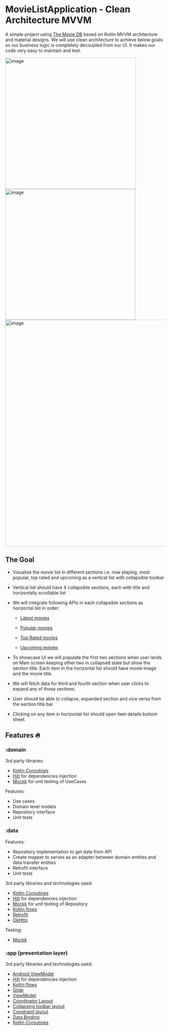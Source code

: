 # MovieListApplication - Clean Architecture MVVM

A simple project using [The Movie DB](https://www.themoviedb.org) based on Kotlin MVVM architecture and material designs.
We will use clean architecture to achieve below goals so our business logic is completely decoupled from our UI. It makes our code very easy to maintain and test.


<img width="413" alt="image" src="https://github.com/akab11ee/MovieListApplication/assets/44242039/277e405d-981d-42f7-8586-7811be8ae0ea">
<img width="411" alt="image" src="https://github.com/akab11ee/MovieListApplication/assets/44242039/674b08b5-89a4-4d68-afc2-7fc2538e9944">

<img width="713" alt="image" src="https://github.com/akab11ee/MovieListApplication/assets/44242039/b6541e61-3579-48ec-b763-6accc50f2dfa">

## The Goal
* Visualize the movie list in different sections i.e. now playing, most popular, top rated and upcoming as a vertical list with collapsible toolbar
* Vertical list should have 4 collapsible sections, each with title and horizontally scrollable list
* We will integrate following APIs in each collapsible sections as horizontal list in order:

  * [Latest movies](https://developers.themoviedb.org/3/movies/get-now-playing)

  * [Popular movies](https://developers.themoviedb.org/3/movies/get-popular-movies)

  * [Top Rated movies](https://developers.themoviedb.org/3/movies/get-top-rated-movies)

  * [Upcoming movies](https://developers.themoviedb.org/3/movies/get-upcoming)
    
* To showcase UI we will populate the first two sections when user lands on Main screen keeping other two in collapsed state but show the section title. Each item in the horizontal list should have movie image and the movie title.

* We will fetch data for third and fourth section when user clicks to expand any of those sections. 

* User should be able to collapse, expanded section and vice versa from the section title bar.
* Clicking on any item in horizontal list should open item details bottom sheet.

## Features 🔥
### :domain

3rd party libraries:
 - [Kotlin Coroutines](https://kotlinlang.org/docs/coroutines-overview.html)
 - [Hilt](https://developer.android.com/training/dependency-injection/hilt-android) for dependencies injection
 - [Mockk](https://mockk.io/) for unit testing of UseCases

Features:
 - Use cases
 - Domain level models
 - Repository interface
 - Unit tests

### :data

Features:
 - Repository implementation to get data from API
 - Create mapper to serves as an adapter between domain entities and data transfer entities
 - Retrofit interface
 - Unit tests

 3rd party libraries and technologies used:
  - [Kotlin Coroutines](https://kotlinlang.org/docs/coroutines-overview.html)
  - [Hilt](https://developer.android.com/training/dependency-injection/hilt-android) for dependencies injection
  - [Mockk](https://mockk.io/) for unit testing of Repository
  - [Kotlin flows](https://developer.android.com/kotlin/flow)
  - [Retrofit](https://square.github.io/retrofit/)
  - [OkHttp](https://square.github.io/okhttp/)

  Testing:
  - [Mockk](https://mockk.io/)


### :app (presentation layer)

3rd party libraries and technologies used:
  - [Android ViewModel](https://developer.android.com/topic/libraries/architecture/viewmodel?gclid=CjwKCAiAoL6eBhA3EiwAXDom5oKABL8-HMrHV2XjQTCwKqtV-iMS4fTKJwgFsJDnzSwuNmDy0vEHyxoCqwkQAvD_BwE&gclsrc=aw.ds0)
  - [Hilt](https://developer.android.com/training/dependency-injection/hilt-android) for dependencies injection
  - [Kotlin flows](https://developer.android.com/kotlin/flow)
  - [Glide](https://github.com/bumptech/glide)
  - [ViewModel](https://developer.android.com/topic/libraries/architecture/viewmodel)
  - [Coordinator Layout](https://developer.android.com/reference/androidx/coordinatorlayout/widget/CoordinatorLayout)
  - [Collapsing toolbar layout](https://developer.android.com/reference/com/google/android/material/appbar/CollapsingToolbarLayout)
  - [Constraint layout](https://developer.android.com/reference/androidx/constraintlayout/widget/ConstraintLayout)
  - [Data Binding](https://developer.android.com/topic/libraries/data-binding)
  - [Kotlin Coroutines](https://kotlinlang.org/docs/coroutines-overview.html)
